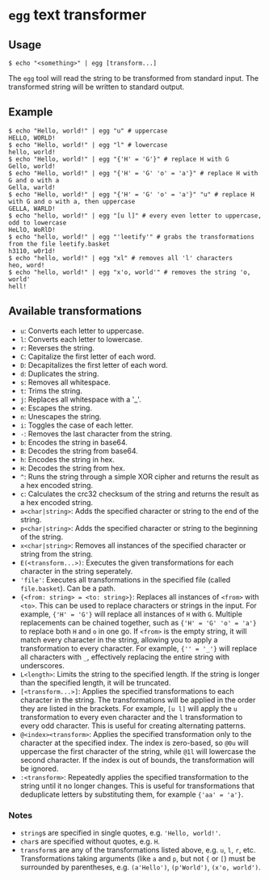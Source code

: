# `egg` text transformer
## Usage
```shell
$ echo "<something>" | egg [transform...]
```
The `egg` tool will read the string to be transformed from standard input. The transformed string will be written to standard output.

## Example
```shell
$ echo "Hello, world!" | egg "u" # uppercase
HELLO, WORLD!
$ echo "Hello, world!" | egg "l" # lowercase
hello, world!
$ echo "Hello, world!" | egg "{'H' = 'G'}" # replace H with G
Gello, world!
$ echo "Hello, world!" | egg "{'H' = 'G' 'o' = 'a'}" # replace H with G and o with a
Gella, warld!
$ echo "Hello, world!" | egg "{'H' = 'G' 'o' = 'a'}" "u" # replace H with G and o with a, then uppercase
GELLA, WARLD!
$ echo "hello, world!" | egg "[u l]" # every even letter to uppercase, odd to lowercase
HeLlO, WoRlD!
$ echo "hello, world!" | egg "'leetify'" # grabs the transformations from the file leetify.basket
h3110, w0r1d!
$ echo "hello, world!" | egg "xl" # removes all 'l' characters
heo, word!
$ echo "hello, world!" | egg "x'o, world'" # removes the string 'o, world'
hell!
```
## Available transformations
- `u`: Converts each letter to uppercase.
- `l`: Converts each letter to lowercase.
- `r`: Reverses the string.
- `C`: Capitalize the first letter of each word.
- `D`: Decapitalizes the first letter of each word.
- `d`: Duplicates the string.
- `s`: Removes all whitespace.
- `t`: Trims the string.
- `j`: Replaces all whitespace with a '_'.
- `e`: Escapes the string.
- `n`: Unescapes the string.
- `i`: Toggles the case of each letter.
- `-`: Removes the last character from the string.
- `b`: Encodes the string in base64.
- `B`: Decodes the string from base64.
- `h`: Encodes the string in hex.
- `H`: Decodes the string from hex.
- `^`: Runs the string through a simple XOR cipher and returns the result as a hex encoded string.
- `c`: Calculates the crc32 checksum of the string and returns the result as a hex encoded string.
- `a<char|string>`: Adds the specified character or string to the end of the string.
- `p<char|string>`: Adds the specified character or string to the beginning of the string.
- `x<char|string>`: Removes all instances of the specified character or string from the string.
- `E(<transform...>)`: Executes the given transformations for each character in the string seperately.
- `'file'`: Executes all transformations in the specified file (called `file.basket`). Can be a path.
- `{<from: string> = <to: string>}`: Replaces all instances of `<from>` with `<to>`. This can be used to replace characters or strings in the input. For example, `{'H' = 'G'}` will replace all instances of `H` with `G`. Multiple replacements can be chained together, such as `{'H' = 'G' 'o' = 'a'}` to replace both `H` and `o` in one go. If `<from>` is the empty string, it will match every character in the string, allowing you to apply a transformation to every character. For example, `{'' = '_'}` will replace all characters with `_`, effectively replacing the entire string with underscores.
- `L<length>`: Limits the string to the specified length. If the string is longer than the specified length, it will be truncated.
- `[<transform...>]`: Applies the specified transformations to each character in the string. The transformations will be applied in the order they are listed in the brackets. For example, `[u l]` will apply the `u` transformation to every even character and the `l` transformation to every odd character. This is useful for creating alternating patterns.
- `@<index><transform>`: Applies the specified transformation only to the character at the specified index. The index is zero-based, so `@0u` will uppercase the first character of the string, while `@1l` will lowercase the second character. If the index is out of bounds, the transformation will be ignored.
- `:<transform>`: Repeatedly applies the specified transformation to the string until it no longer changes. This is useful for transformations that deduplicate letters by substituting them, for example `{'aa' = 'a'}`.

### Notes
- `string`s are specified in single quotes, e.g. `'Hello, world!'`.
- `char`s are specified without quotes, e.g. `H`.
- `transform`s are any of the transformations listed above, e.g. `u`, `l`, `r`, etc. Transformations taking arguments (like `a` and `p`, but not `{` or `[`) must be surrounded by parentheses, e.g. `(a'Hello')`, `(p'World')`, `(x'o, world')`.
